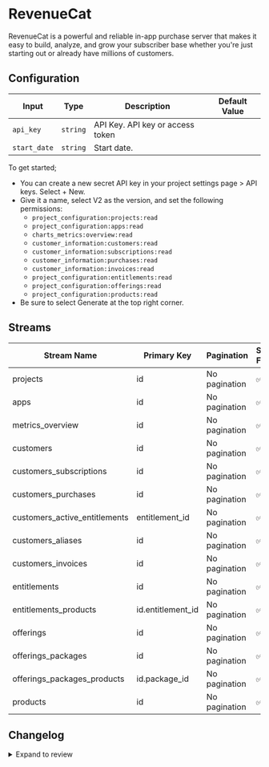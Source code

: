 # RevenueCat
RevenueCat is a powerful and reliable in-app purchase server that makes it easy to build, analyze, and grow your subscriber base whether you&#39;re just starting out or already have millions of customers.

## Configuration

| Input | Type | Description | Default Value |
|-------|------|-------------|---------------|
| `api_key` | `string` | API Key. API key or access token |  |
| `start_date` | `string` | Start date.  |  |

To get started;
- You can create a new secret API key in your project settings page > API keys. Select + New.
- Give it a name, select V2 as the version, and set the following permissions:
  - `project_configuration:projects:read`
  - `project_configuration:apps:read`
  - `charts_metrics:overview:read`
  - `customer_information:customers:read`
  - `customer_information:subscriptions:read`
  - `customer_information:purchases:read`
  - `customer_information:invoices:read`
  - `project_configuration:entitlements:read`
  - `project_configuration:offerings:read`
  - `project_configuration:products:read`
- Be sure to select Generate at the top right corner.

## Streams
| Stream Name | Primary Key | Pagination | Supports Full Sync | Supports Incremental |
|-------------|-------------|------------|---------------------|----------------------|
| projects | id | No pagination | ✅ |  ✅  |
| apps | id | No pagination | ✅ |  ✅  |
| metrics_overview | id | No pagination | ✅ |  ❌  |
| customers | id | No pagination | ✅ |  ✅  |
| customers_subscriptions | id | No pagination | ✅ |  ✅  |
| customers_purchases | id | No pagination | ✅ |  ✅  |
| customers_active_entitlements | entitlement_id | No pagination | ✅ |  ✅  |
| customers_aliases | id | No pagination | ✅ |  ✅  |
| customers_invoices | id | No pagination | ✅ |  ✅  |
| entitlements | id | No pagination | ✅ |  ✅  |
| entitlements_products | id.entitlement_id | No pagination | ✅ |  ✅  |
| offerings | id | No pagination | ✅ |  ✅  |
| offerings_packages | id | No pagination | ✅ |  ✅  |
| offerings_packages_products | id.package_id | No pagination | ✅ |  ✅  |
| products | id | No pagination | ✅ |  ✅  |

## Changelog

<details>
  <summary>Expand to review</summary>

| Version | Date | Pull Request | Subject |
|---------|------|--------------|---------|
| 0.1.11 | 2025-06-28 | [62229](https://github.com/airbytehq/airbyte/pull/62229) | Update dependencies |
| 0.1.10 | 2025-06-21 | [61796](https://github.com/airbytehq/airbyte/pull/61796) | Update dependencies |
| 0.1.9 | 2025-05-25 | [60465](https://github.com/airbytehq/airbyte/pull/60465) | Update dependencies |
| 0.1.8 | 2025-05-10 | [60077](https://github.com/airbytehq/airbyte/pull/60077) | Update dependencies |
| 0.1.7 | 2025-05-04 | [59029](https://github.com/airbytehq/airbyte/pull/59029) | Update dependencies |
| 0.1.6 | 2025-04-19 | [58421](https://github.com/airbytehq/airbyte/pull/58421) | Update dependencies |
| 0.1.5 | 2025-04-12 | [57966](https://github.com/airbytehq/airbyte/pull/57966) | Update dependencies |
| 0.1.4 | 2025-04-05 | [57293](https://github.com/airbytehq/airbyte/pull/57293) | Update dependencies |
| 0.1.3 | 2025-03-29 | [56757](https://github.com/airbytehq/airbyte/pull/56757) | Update dependencies |
| 0.1.2 | 2025-03-22 | [56229](https://github.com/airbytehq/airbyte/pull/56229) | Update dependencies |
| 0.1.1 | 2025-03-08 | [55546](https://github.com/airbytehq/airbyte/pull/55546) | Update dependencies |
| 0.1.0 | 2025-03-07 | [55247](https://github.com/airbytehq/airbyte/pull/55247) | Add cursor pagination, add schemas |
| 0.0.5 | 2025-03-01 | [55042](https://github.com/airbytehq/airbyte/pull/55042) | Update dependencies |
| 0.0.4 | 2025-02-23 | [54621](https://github.com/airbytehq/airbyte/pull/54621) | Update dependencies |
| 0.0.3 | 2025-02-15 | [49343](https://github.com/airbytehq/airbyte/pull/49343) | Update dependencies |
| 0.0.2 | 2024-12-11 | [47735](https://github.com/airbytehq/airbyte/pull/47735) | Starting with this version, the Docker image is now rootless. Please note that this and future versions will not be compatible with Airbyte versions earlier than 0.64 |
| 0.0.1 | 2024-09-23 | | Initial release by [@topefolorunso](https://github.com/topefolorunso) via Connector Builder |

</details>
